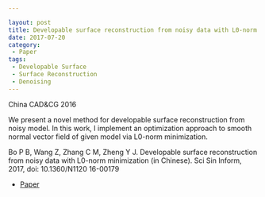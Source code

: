 ```yaml
---

layout: post
title: Developable surface reconstruction from noisy data with L0-norm minimization
date: 2017-07-20
category:
 - Paper
tags:
 - Developable Surface
 - Surface Reconstruction
 - Denoising
---
```

China CAD&CG 2016 

We present a novel method for developable surface reconstruction from noisy model. In this work, I implement an optimization approach to smooth normal vector field of given model via L0-norm minimization. 

Bo P B, Wang Z, Zhang C M, Zheng Y J. Developable surface reconstruction from noisy data with L0-norm minimization (in Chinese). Sci Sin Inform, 2017, doi: 10.1360/N1120 16-00179


* [Paper](https://paulyzheng.github.io/paper/2017-01.pdf)
